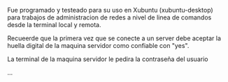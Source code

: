 Fue programado y testeado para su uso en Xubuntu (xubuntu-desktop) para trabajos
de administracion de redes a nivel de linea de comandos desde la terminal local y remota.

Recueerde que la primera vez que se conecte a un server debe aceptar la huella digital
de la maquina servidor como confiable con "yes".

La terminal de la maquina servidor le pedira la contraseña del usuario

...
